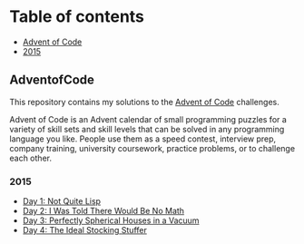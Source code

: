 # Table of contents

- [Advent of Code](#adventofcode)
- [2015](#2015)

## AdventofCode

This repository contains my solutions to the [Advent of Code](https://adventofcode.com/) challenges.

Advent of Code is an Advent calendar of small programming puzzles for a variety of skill sets and skill levels that can be solved in any programming language you like. People use them as a speed contest, interview prep, company training, university coursework, practice problems, or to challenge each other.

### 2015

- [Day 1: Not Quite Lisp](./2015/01-Santa.js)
- [Day 2: I Was Told There Would Be No Math](./2015/02-Wrappingpaper.js)
- [Day 3: Perfectly Spherical Houses in a Vacuum](./2015/03-Delivery-present.js)
- [Day 4: The Ideal Stocking Stuffer](./2015/04-Mining.js)
